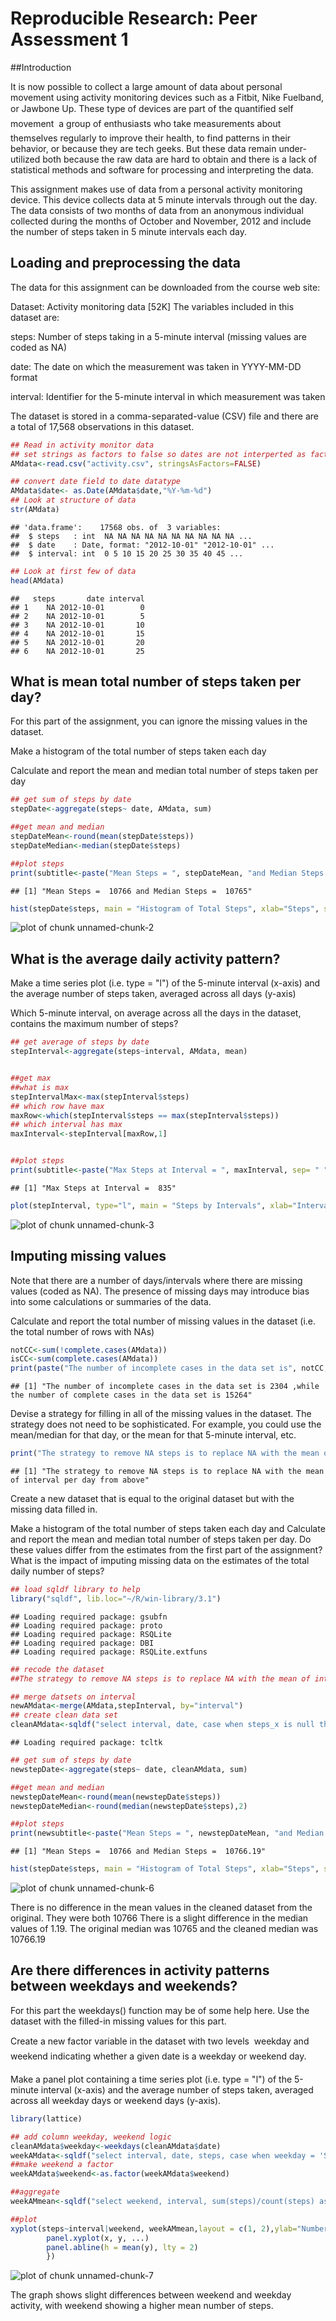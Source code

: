 # Reproducible Research: Peer Assessment 1
##Introduction

It is now possible to collect a large amount of data about personal movement using activity monitoring devices such as a Fitbit, Nike Fuelband, or Jawbone Up. These type of devices are part of the quantified self movement  a group of enthusiasts who take measurements about themselves regularly to improve their health, to find patterns in their behavior, or because they are tech geeks. But these data remain under-utilized both because the raw data are hard to obtain and there is a lack of statistical methods and software for processing and interpreting the data.

This assignment makes use of data from a personal activity monitoring device. This device collects data at 5 minute intervals through out the day. The data consists of two months of data from an anonymous individual collected during the months of October and November, 2012 and include the number of steps taken in 5 minute intervals each day.

## Loading and preprocessing the data
The data for this assignment can be downloaded from the course web site:

Dataset: Activity monitoring data [52K]
The variables included in this dataset are:

steps: Number of steps taking in a 5-minute interval (missing values are coded as NA)

date: The date on which the measurement was taken in YYYY-MM-DD format

interval: Identifier for the 5-minute interval in which measurement was taken

The dataset is stored in a comma-separated-value (CSV) file and there are a total of 17,568 observations in this dataset.


```r
## Read in activity monitor data 
## set strings as factors to false so dates are not interperted as factors
AMdata<-read.csv("activity.csv", stringsAsFactors=FALSE)

## convert date field to date datatype
AMdata$date<- as.Date(AMdata$date,"%Y-%m-%d")
## Look at structure of data
str(AMdata)
```

```
## 'data.frame':	17568 obs. of  3 variables:
##  $ steps   : int  NA NA NA NA NA NA NA NA NA NA ...
##  $ date    : Date, format: "2012-10-01" "2012-10-01" ...
##  $ interval: int  0 5 10 15 20 25 30 35 40 45 ...
```

```r
## Look at first few of data
head(AMdata)
```

```
##   steps       date interval
## 1    NA 2012-10-01        0
## 2    NA 2012-10-01        5
## 3    NA 2012-10-01       10
## 4    NA 2012-10-01       15
## 5    NA 2012-10-01       20
## 6    NA 2012-10-01       25
```



## What is mean total number of steps taken per day?

For this part of the assignment, you can ignore the missing values in the dataset.

Make a histogram of the total number of steps taken each day

Calculate and report the mean and median total number of steps taken per day


```r
## get sum of steps by date
stepDate<-aggregate(steps~ date, AMdata, sum)

##get mean and median
stepDateMean<-round(mean(stepDate$steps))
stepDateMedian<-median(stepDate$steps)

##plot steps
print(subtitle<-paste("Mean Steps = ", stepDateMean, "and Median Steps = ", stepDateMedian, sep= " "))
```

```
## [1] "Mean Steps =  10766 and Median Steps =  10765"
```

```r
hist(stepDate$steps, main = "Histogram of Total Steps", xlab="Steps", sub = subtitle)
```

![plot of chunk unnamed-chunk-2](./PA1_template_files/figure-html/unnamed-chunk-2.png) 



## What is the average daily activity pattern?


Make a time series plot (i.e. type = "l") of the 5-minute interval (x-axis) and the average number of steps taken, averaged across all days (y-axis)

Which 5-minute interval, on average across all the days in the dataset, contains the maximum number of steps?



```r
## get average of steps by date
stepInterval<-aggregate(steps~interval, AMdata, mean)


##get max
##what is max
stepIntervalMax<-max(stepInterval$steps)
## which row have max
maxRow<-which(stepInterval$steps == max(stepInterval$steps))
## which interval has max
maxInterval<-stepInterval[maxRow,1]


##plot steps
print(subtitle<-paste("Max Steps at Interval = ", maxInterval, sep= " "))
```

```
## [1] "Max Steps at Interval =  835"
```

```r
plot(stepInterval, type="l", main = "Steps by Intervals", xlab="Interval", ylab= "Steps", sub = subtitle)
```

![plot of chunk unnamed-chunk-3](./PA1_template_files/figure-html/unnamed-chunk-3.png) 




## Imputing missing values
Note that there are a number of days/intervals where there are missing values (coded as NA). The presence of missing days may introduce bias into some calculations or summaries of the data.

Calculate and report the total number of missing values in the dataset (i.e. the total number of rows with NAs)


```r
notCC<-sum(!complete.cases(AMdata))
isCC<-sum(complete.cases(AMdata))
print(paste("The number of incomplete cases in the data set is", notCC, ",while the number of complete cases in the data set is", isCC ))
```

```
## [1] "The number of incomplete cases in the data set is 2304 ,while the number of complete cases in the data set is 15264"
```

Devise a strategy for filling in all of the missing values in the dataset. The strategy does not need to be sophisticated. For example, you could use the mean/median for that day, or the mean for that 5-minute interval, etc.


```r
print("The strategy to remove NA steps is to replace NA with the mean of interval per day from above")
```

```
## [1] "The strategy to remove NA steps is to replace NA with the mean of interval per day from above"
```


Create a new dataset that is equal to the original dataset but with the missing data filled in.

Make a histogram of the total number of steps taken each day and Calculate and report the mean and median total number of steps taken per day. Do these values differ from the estimates from the first part of the assignment? What is the impact of imputing missing data on the estimates of the total daily number of steps?


```r
## load sqldf library to help
library("sqldf", lib.loc="~/R/win-library/3.1")
```

```
## Loading required package: gsubfn
## Loading required package: proto
## Loading required package: RSQLite
## Loading required package: DBI
## Loading required package: RSQLite.extfuns
```

```r
## recode the dataset
##The strategy to remove NA steps is to replace NA with the mean of interval per day from above

## merge datsets on interval
newAMdata<-merge(AMdata,stepInterval, by="interval")
## create clean data set 
cleanAMdata<-sqldf("select interval, date, case when steps_x is null then steps_y else steps_x end as steps from newAMdata")
```

```
## Loading required package: tcltk
```

```r
## get sum of steps by date
newstepDate<-aggregate(steps~ date, cleanAMdata, sum)

##get mean and median
newstepDateMean<-round(mean(newstepDate$steps))
newstepDateMedian<-round(median(newstepDate$steps),2)

##plot steps
print(newsubtitle<-paste("Mean Steps = ", newstepDateMean, "and Median Steps = ", newstepDateMedian, sep= " "))
```

```
## [1] "Mean Steps =  10766 and Median Steps =  10766.19"
```

```r
hist(stepDate$steps, main = "Histogram of Total Steps", xlab="Steps", sub = newsubtitle)
```

![plot of chunk unnamed-chunk-6](./PA1_template_files/figure-html/unnamed-chunk-6.png) 

There is no difference in the mean values in the cleaned dataset from the original. They were both 10766 There is a slight difference in the median values of 1.19. The original median was 10765 and the cleaned median was 10766.19 

## Are there differences in activity patterns between weekdays and weekends?

For this part the weekdays() function may be of some help here. Use the dataset with the filled-in missing values for this part.

Create a new factor variable in the dataset with two levels  weekday and weekend indicating whether a given date is a weekday or weekend day.

Make a panel plot containing a time series plot (i.e. type = "l") of the 5-minute interval (x-axis) and the average number of steps taken, averaged across all weekday days or weekend days (y-axis). 




```r
library(lattice)

## add column weekday, weekend logic
cleanAMdata$weekday<-weekdays(cleanAMdata$date)
weekAMdata<-sqldf("select interval, date, steps, case when weekday = 'Saturday' or weekday = 'Sunday' then 'weekend' else 'weekday' end as weekend from cleanAMdata")
##make weekend a factor
weekAMdata$weekend<-as.factor(weekAMdata$weekend)

##aggregate
weekAMmean<-sqldf("select weekend, interval, sum(steps)/count(steps) as steps from  weekAMdata group by weekend, interval")

##plot
xyplot(steps~interval|weekend, weekAMmean,layout = c(1, 2),ylab="Number of Steps", xlab="Interval", panel = function(x, y, ...) {
        panel.xyplot(x, y, ...) 
        panel.abline(h = mean(y), lty = 2)
        })
```

![plot of chunk unnamed-chunk-7](./PA1_template_files/figure-html/unnamed-chunk-7.png) 

The graph shows slight differences between weekend and weekday activity, with weekend showing a higher mean number of steps.

